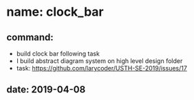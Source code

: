 # name: clock_bar
## command:
- build clock bar following task
- I build abstract diagram system on high level design folder
- task: https://github.com/larycoder/USTH-SE-2019/issues/17
## date: 2019-04-08
